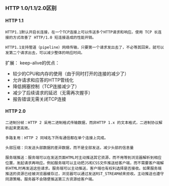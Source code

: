 
### HTTP 1.0/1.1/2.0区别

#### HTTP 1.1
```
HTTP1.1默认开启长连接，在一个TCP连接上可以传送多个HTTP请求和响应。使用 TCP 长连接的方式改善了 HTTP/1.0 短连接造成的性能开销。

HTTP1.1支持管道（pipeline）网络传输，只要第一个请求发出去了，不必等其回来，就可以发第二个请求出去，可以减少整体的响应时间。
```

扩展：
keep-alive的优点：
- 较少的CPU和内存的使用（由于同时打开的连接的减少了）
- 允许请求和应答的HTTP管线化
- 降低拥塞控制（TCP连接减少了）
- 减少了后续请求的延迟（无需再次握手）
- 报告错误无需关闭TCP连接

#### HTTP 2.0
```
二进制分帧：HTTP 2 采用二进制格式传输数据，而非HTTP 1.x 的文本格式，二进制协议解析起来更高效。

多路复用：HTTP 2 同域名下所有通信都在单个连接上完成。

头部压缩：只发送头部数据的差异数据，而不是全部发送，减少头部的信息量

服务端推送：服务端可以在发送页面HTML时主动推送其它资源，而不用等到浏览器解析到相应位置，发起请求再响应。例如服务端可以主动把JS和CSS文件推送给客户端，而不需要客户端解析HTML时再发送这些请求。服务端可以主动推送，客户端也有权利选择是否接收。如果服务端推送的资源已经被浏览器缓存过，浏览器可以通过发送RST_STREAM帧来拒收。主动推送也遵守同源策略，服务器不会随便推送第三方资源给客户端。
```